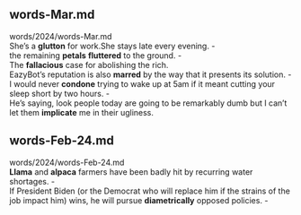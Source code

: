 ## words-Mar.md ##  
words/2024/words-Mar.md  
She’s a **glutton** for work.She stays late every evening. -  
the remaining **petals** **fluttered** to the ground. -  
The **fallacious** case for abolishing the rich.   
EazyBot’s reputation is also **marred** by the way that it presents its solution. -  
I would never **condone** trying to wake up at 5am if it meant cutting your sleep short by two hours. -  
He’s saying, look people today are going to be remarkably dumb but I can’t let them **implicate** me in their ugliness.   

## words-Feb-24.md ##  
words/2024/words-Feb-24.md  
**Llama** and **alpaca** farmers have been badly hit by recurring water shortages. -  
If President Biden (or the Democrat who will replace him if the strains of the job impact him) wins, he will pursue **diametrically** opposed policies. -  

